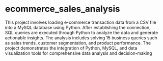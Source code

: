 # ecommerce_sales_analysis

This project involves loading e-commerce transaction data from a CSV
 file into a MySQL database using Python. After establishing the
 connection, SQL queries are executed through Python to analyze the
 data and generate actionable insights. The analysis includes solving 15
 business queries such as sales trends, customer segmentation, and
 product performance. The project demonstrates the integration of
 Python, MySQL, and data visualization tools for comprehensive data
 analysis and decision-making
